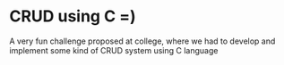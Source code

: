 # CRUD using C =)

A very fun challenge proposed at college, where we had to develop and implement some kind of CRUD system using C language
